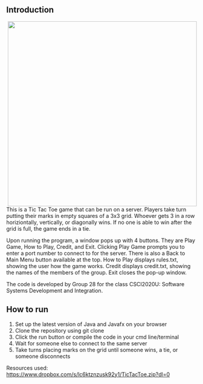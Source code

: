 ## Introduction
<img src="https://cdn.discordapp.com/attachments/746123858557534368/832054898072748072/unknown.png" width="500" height="490" style="float: right;" >


This is a Tic Tac Toe game that can be run on a server. Players take turn putting their marks in empty squares of a 3x3 grid. Whoever gets 3 in a row horiziontally, vertically, or diagonally wins. If no one is able to win after the grid is full, the game ends in a tie.

Upon running the program, a window pops up with 4 buttons. They are Play Game, How to Play, Credit, and Exit. Clicking Play Game prompts you to enter a port number to connect to for the server. There is also a Back to Main Menu button available at the top. How to Play displays rules.txt, showing the user how the game works. Credit displays credit.txt, showing the names of the members of the group. Exit closes the pop-up window.

The code is developed by Group 28 for the class CSCI2020U: Software Systems Development and Integration.

## How to run

1. Set up the latest version of Java and Javafx on your browser
2.  Clone the repository using git clone
3. Click the run button or compile the code in your cmd line/terminal
4. Wait for someone else to connect to the same server
5. Take turns placing marks on the grid until someone wins, a tie, or someone disconnects 

Resources used: https://www.dropbox.com/s/lc6ktznzusk92y1/TicTacToe.zip?dl=0
